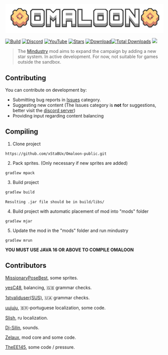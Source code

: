 ![Logo](img.png)

[![Build](https://img.shields.io/github/actions/workflow/status/xStaBUx/Omaloon-public/gradle.yml?label=BUILD%20STATE&style=for-the-badge)](https://github.com/xStaBUx/Omaloon-public/actions)
[![Discord](https://img.shields.io/discord/1011940744774303795.svg?color=7289da&logo=discord&label=Omaloon-Genral&style=for-the-badge)](https://discord.gg/bNMT82Hswb)
[![YouTube](https://img.shields.io/youtube/channel/subscribers/UCKYkjTAwp-ZpKBVDdknSIHw?color=ff5959&label=YouTube&logo=youtube&style=for-the-badge)](https://www.youtube.com/@omaloon)
[![Stars](https://img.shields.io/github/stars/xStaBUx/Omaloon-mod-public?color=7289da&label=⭐️%20Please%20Star%20Omaloon%21&style=for-the-badge)](https://github.com/xStaBUx/Omaloon-mod-public)
[![Download](https://img.shields.io/github/v/release/xStaBUx/Omaloon-mod-public?color=6aa84f&include_prereleases&label=Latest%20version&logo=github&logoColor=white&style=for-the-badge)](https://github.com/xStaBUx/Omaloon-mod-public/releases)[![Total Downloads](https://img.shields.io/github/downloads/xStaBUx/Omaloon-mod-public/total?color=7289da&label&logo=docusign&logoColor=white&style=for-the-badge)](https://github.com/xStaBUx/Omaloon-mod-public/releases)
[![](https://img.shields.io/badge/trello-7B68EE?style=for-the-badge&logo=trello&logoColor=white)](https://trello.com/b/KhLg7TaE/omaloon)

> The [Mindustry](https://github.com/Anuken/Mindustry) mod aims to expand the campaign by adding a new star system.
> In active development. For now, not suitable for games outside the sandbox.

## Contributing

You can contribute on development by:

* Submitting bug reports in [Issues](https://github.com/xStaBUx/Omaloon-mod-public/issues) category.
* Suggesting new content (The Issues category is **not** for suggestions, better visit the [discord server](https://discord.gg/bNMT82Hswb))
* Providing input regarding content balancing

## Compiling

1. Clone project 
```
https://github.com/xStaBUx/Omaloon-public.git
```

2. Pack sprites. (Only necessary if new sprites are added)
```
gradlew mpack
```

3. Build project
```
gradlew build
```
`Resulting .jar file should be in build/libs/`

4. Build project with automatic placement of mod into "mods" folder
```
gradlew mjar
```
5. Update the mod in the "mods" folder and run mindustry
```
gradlew mrun
```

**YOU MUST USE JAVA 16 OR ABOVE TO COMPILE OMALOON**

## Contributors

[MissionaryPoseBest](https://github.com/XJegaQuanty), some sprites.

[yesC48](https://github.com/yesC48), balancing, 🇬🇧 grammar checks.

[1stvaliduser(SUS)](https://github.com/1stvaliduser), 🇺🇦 grammar checks.

[uujuju](https://github.com/uujuju1), 🇧🇷-portuguese localization, some code.

[Slish](https://github.com/Slish562), ru localization.

[Dj-Silin](https://github.com/SilinVeredno), sounds.

[Zelaux](https://github.com/Zelaux), mod core and some code.

[TheEE145](https://github.com/TheEE145), some code / pressure.
